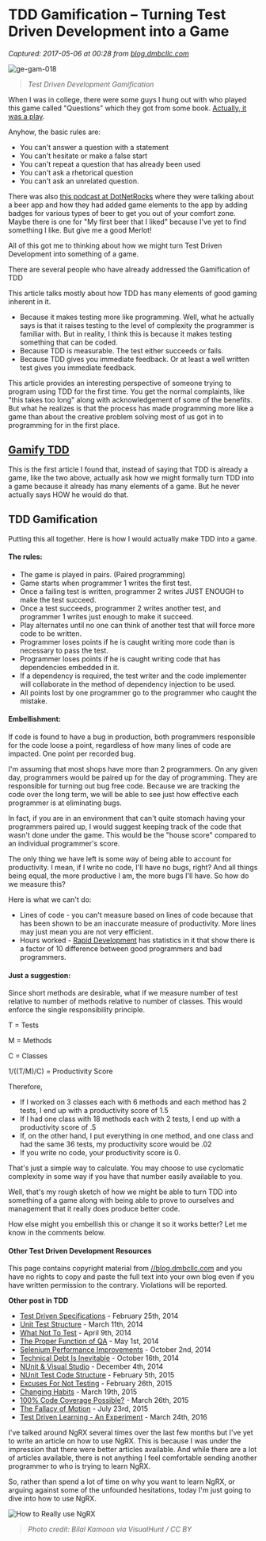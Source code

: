 # TDD Gamification – Turning Test Driven Development into a Game

_Captured: 2017-05-06 at 00:28 from [blog.dmbcllc.com](https://blog.dmbcllc.com/tdd-gamification/)_

![ge-gam-018](https://blog.dmbcllc.com/wp-content/uploads/2015/04/ge-gam-018.jpg)

> _Test Driven Development Gamification_

When I was in college, there were some guys I hung out with who played this game called "Questions" which they got from some book. [Actually, it was a play](https://en.wikipedia.org/wiki/Questions_%28game%29).

Anyhow, the basic rules are:

  * You can't answer a question with a statement
  * You can't hesitate or make a false start
  * You can't repeat a question that has already been used
  * You can't ask a rhetorical question
  * You can't ask an unrelated question.

There was also [this podcast at DotNetRocks](http://dotnetrocks.com/default.aspx?showNum=1111) where they were talking about a beer app and how they had added game elements to the app by adding badges for various types of beer to get you out of your comfort zone. Maybe there is one for "My first beer that I liked" because I've yet to find something I like. But give me a good Merlot!

All of this got me to thinking about how we might turn Test Driven Development into something of a game.

There are several people who have already addressed the Gamification of TDD

This article talks mostly about how TDD has many elements of good gaming inherent in it.

  * Because it makes testing more like programming. Well, what he actually says is that it raises testing to the level of complexity the programmer is familiar with. But in reality, I think this is because it makes testing something that can be coded.
  * Because TDD is measurable. The test either succeeds or fails.
  * Because TDD gives you immediate feedback. Or at least a well written test gives you immediate feedback.

This article provides an interesting perspective of someone trying to program using TDD for the first time. You get the normal complaints, like "this takes too long" along with acknowledgement of some of the benefits. But what he realizes is that the process has made programming more like a game than about the creative problem solving most of us got in to programming for in the first place.

## [Gamify TDD](http://www.tdddev.com/2014/09/gamify-tdd.html)

This is the first article I found that, instead of saying that TDD is already a game, like the two above, actually ask how we might formally turn TDD into a game because it already has many elements of a game. But he never actually says HOW he would do that.

## TDD Gamification

Putting this all together. Here is how I would actually make TDD into a game.

#### The rules:

  * The game is played in pairs. (Paired programming)
  * Game starts when programmer 1 writes the first test.
  * Once a failing test is written, programmer 2 writes JUST ENOUGH to make the test succeed.
  * Once a test succeeds, programmer 2 writes another test, and programmer 1 writes just enough to make it succeed.
  * Play alternates until no one can think of another test that will force more code to be written.
  * Programmer loses points if he is caught writing more code than is necessary to pass the test.
  * Programmer loses points if he is caught writing code that has dependencies embedded in it.
  * If a dependency is required, the test writer and the code implementer will collaborate in the method of dependency injection to be used.
  * All points lost by one programmer go to the programmer who caught the mistake.

#### Embellishment:

If code is found to have a bug in production, both programmers responsible for the code loose a point, regardless of how many lines of code are impacted. One point per recorded bug.

I'm assuming that most shops have more than 2 programmers. On any given day, programmers would be paired up for the day of programming. They are responsible for turning out bug free code. Because we are tracking the code over the long term, we will be able to see just how effective each programmer is at eliminating bugs.

In fact, if you are in an environment that can't quite stomach having your programmers paired up, I would suggest keeping track of the code that wasn't done under the game. This would be the "house score" compared to an individual programmer's score.

The only thing we have left is some way of being able to account for productivity. I mean, if I write no code, I'll have no bugs, right? And all things being equal, the more productive I am, the more bugs I'll have. So how do we measure this?

Here is what we can't do:

  * Lines of code - you can't measure based on lines of code because that has been shown to be an inaccurate measure of productivity. More lines may just mean you are not very efficient.
  * Hours worked - [Rapid Development](https://blog.dmbcllc.com/rapidDevelopment) has statistics in it that show there is a factor of 10 difference between good programmers and bad programmers.

#### Just a suggestion:

Since short methods are desirable, what if we measure number of test relative to number of methods relative to number of classes. This would enforce the single responsibility principle.

T = Tests

M = Methods

C = Classes

1/((T/M)/C) = Productivity Score

Therefore,

  * If I worked on 3 classes each with 6 methods and each method has 2 tests, I end up with a productivity score of 1.5
  * If I had one class with 18 methods each with 2 tests, I end up with a productivity score of .5
  * If, on the other hand, I put everything in one method, and one class and had the same 36 tests, my productivity score would be .02
  * If you write no code, your productivity score is 0.

That's just a simple way to calculate. You may choose to use cyclomatic complexity in some way if you have that number easily available to you.

Well, that's my rough sketch of how we might be able to turn TDD into something of a game along with being able to prove to ourselves and management that it really does produce better code.

How else might you embellish this or change it so it works better? Let me know in the comments below.

#### Other Test Driven Development Resources

This page contains copyright material from [//blog.dmbcllc.com](https://blog.dmbcllc.com) and you have no rights to copy and paste the full text into your own blog even if you have written permission to the contrary. Violations will be reported.

**Other post in TDD**

  * [Test Driven Specifications](https://blog.dmbcllc.com/test-driven-specifications/) \- February 25th, 2014
  * [Unit Test Structure](https://blog.dmbcllc.com/unit-test-structure/) \- March 11th, 2014
  * [What Not To Test](https://blog.dmbcllc.com/what-not-to-test/) \- April 9th, 2014
  * [The Proper Function of QA](https://blog.dmbcllc.com/the-proper-function-of-qa/) \- May 1st, 2014
  * [Selenium Performance Improvements](https://blog.dmbcllc.com/selenium-performance-improvements/) \- October 2nd, 2014
  * [Technical Debt Is Inevitable](https://blog.dmbcllc.com/technical-debt-is-inevitable/) \- October 16th, 2014
  * [NUnit &amp; Visual Studio](https://blog.dmbcllc.com/nunit-visual-studio/) \- December 4th, 2014
  * [NUnit Test Code Structure](https://blog.dmbcllc.com/nunit-test-code-structure/) \- February 5th, 2015
  * [Excuses For Not Testing](https://blog.dmbcllc.com/excuses-for-not-testing/) \- February 26th, 2015
  * [Changing Habits](https://blog.dmbcllc.com/changing-habits/) \- March 19th, 2015
  * [100% Code Coverage Possible?](https://blog.dmbcllc.com/100-code-coverage/) \- March 26th, 2015
  * [The Fallacy of Motion](https://blog.dmbcllc.com/the-fallacy-of-motion/) \- July 23rd, 2015
  * [Test Driven Learning - An Experiment](https://blog.dmbcllc.com/test-driven-learning-an-experiment/) \- March 24th, 2016
  


I've talked around NgRX several times over the last few months but I've yet to write an article on how to use NgRX. This is because I was under the impression that there were better articles available. And while there are a lot of articles available, there is not anything I feel comfortable sending another programmer to who is trying to learn NgRX.

So, rather than spend a lot of time on why you want to learn NgRX, or arguing against some of the unfounded hesitations, today I'm just going to dive into how to use NgRX.

![How to Really use NgRX](https://blog.dmbcllc.com/wp-content/uploads/2017/04/image-6.png)

> _Photo credit: Bilal Kamoon via VisualHunt / CC BY_
